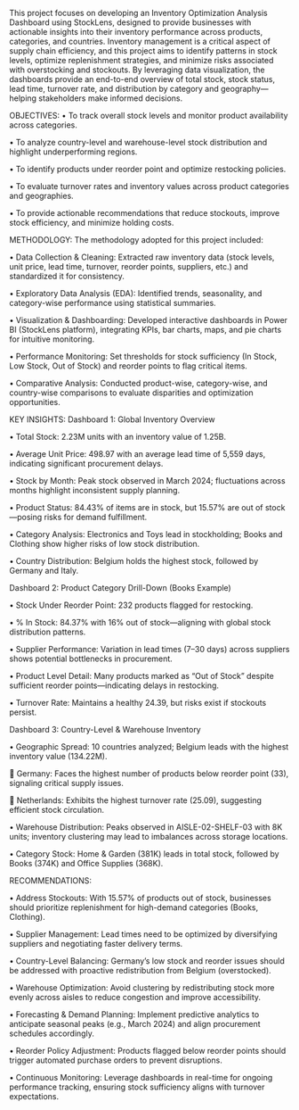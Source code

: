 This project focuses on developing an Inventory Optimization Analysis Dashboard using StockLens, designed to provide businesses with actionable insights into their inventory performance across products, categories, and countries. Inventory management is a critical aspect of supply chain efficiency, and this project aims to identify patterns in stock levels, optimize replenishment strategies, and minimize risks associated with overstocking and stockouts.
By leveraging data visualization, the dashboards provide an end-to-end overview of total stock, stock status, lead time, turnover rate, and distribution by category and geography—helping stakeholders make informed decisions.


OBJECTIVES:
•	To track overall stock levels and monitor product availability across categories.

•	To analyze country-level and warehouse-level stock distribution and highlight underperforming regions.

•	To identify products under reorder point and optimize restocking policies.

•	To evaluate turnover rates and inventory values across product categories and geographies.

•	To provide actionable recommendations that reduce stockouts, improve stock efficiency, and minimize holding costs.

METHODOLOGY:
The methodology adopted for this project included:

•	Data Collection & Cleaning: Extracted raw inventory data (stock levels, unit price, lead time, turnover, reorder points, suppliers, etc.) and standardized it for consistency.

•	Exploratory Data Analysis (EDA): Identified trends, seasonality, and category-wise performance using statistical summaries.

•	Visualization & Dashboarding: Developed interactive dashboards in Power BI (StockLens platform), integrating KPIs, bar charts, maps, and pie charts for intuitive monitoring.

•	Performance Monitoring: Set thresholds for stock sufficiency (In Stock, Low Stock, Out of Stock) and reorder points to flag critical items.

•	Comparative Analysis: Conducted product-wise, category-wise, and country-wise comparisons to evaluate disparities and optimization opportunities.

KEY INSIGHTS:
Dashboard 1: Global Inventory Overview

•	Total Stock: 2.23M units with an inventory value of 1.25B.

•	Average Unit Price: 498.97 with an average lead time of 5,559 days, indicating significant procurement delays.

•	Stock by Month: Peak stock observed in March 2024; fluctuations across months highlight inconsistent supply planning.

•	Product Status: 84.43% of items are in stock, but 15.57% are out of stock—posing risks for demand fulfillment.

•	Category Analysis: Electronics and Toys lead in stockholding; Books and Clothing show higher risks of low stock distribution.

•	Country Distribution: Belgium holds the highest stock, followed by Germany and Italy.

Dashboard 2: Product Category Drill-Down (Books Example)

•	Stock Under Reorder Point: 232 products flagged for restocking.

•	% In Stock: 84.37% with 16% out of stock—aligning with global stock distribution patterns.

•	Supplier Performance: Variation in lead times (7–30 days) across suppliers shows potential bottlenecks in procurement.

•	Product Level Detail: Many products marked as “Out of Stock” despite sufficient reorder points—indicating delays in restocking.

•	Turnover Rate: Maintains a healthy 24.39, but risks exist if stockouts persist.

Dashboard 3: Country-Level & Warehouse Inventory

•	Geographic Spread: 10 countries analyzed; Belgium leads with the highest inventory value (134.22M).

	Germany: Faces the highest number of products below reorder point (33), signaling critical supply issues.

	Netherlands: Exhibits the highest turnover rate (25.09), suggesting efficient stock circulation.

•	Warehouse Distribution: Peaks observed in AISLE-02-SHELF-03 with 8K units; inventory clustering may lead to imbalances across storage locations.

•	Category Stock: Home & Garden (381K) leads in total stock, followed by Books (374K) and Office Supplies (368K).

RECOMMENDATIONS:

•	Address Stockouts: With 15.57% of products out of stock, businesses should prioritize replenishment for high-demand categories (Books, Clothing).

•	Supplier Management: Lead times need to be optimized by diversifying suppliers and negotiating faster delivery terms.

•	Country-Level Balancing: Germany’s low stock and reorder issues should be addressed with proactive redistribution from Belgium (overstocked).

•	Warehouse Optimization: Avoid clustering by redistributing stock more evenly across aisles to reduce congestion and improve accessibility.

•	Forecasting & Demand Planning: Implement predictive analytics to anticipate seasonal peaks (e.g., March 2024) and align procurement schedules accordingly.

•	Reorder Policy Adjustment: Products flagged below reorder points should trigger automated purchase orders to prevent disruptions.

•	Continuous Monitoring: Leverage dashboards in real-time for ongoing performance tracking, ensuring stock sufficiency aligns with turnover expectations.
